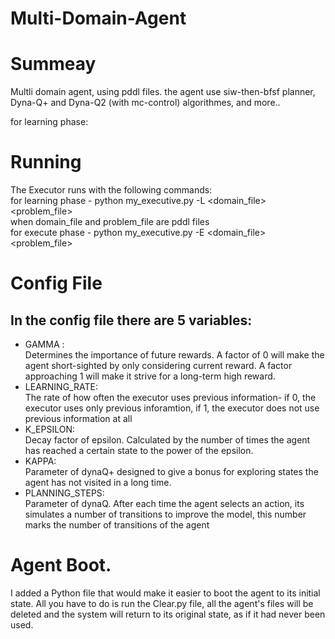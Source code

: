 # Multi-Domain-Agent

# Summeay
Multli domain agent, using pddl files.
the agent use siw-then-bfsf planner, Dyna-Q+ and Dyna-Q2 (with mc-control) algorithmes, and more..

for learning phase:

# Running
The Executor runs with the following commands:
<br />for learning phase - python my_executive.py -L <domain_file> <problem_file> <br />
when domain_file and problem_file are pddl files <br />
for execute phase - python my_executive.py -E <domain_file> <problem_file> 
# Config File
## In the config file there are 5 variables:

* GAMMA :
<br /> Determines the importance of future rewards.
A factor of 0 will make the agent short-sighted by only considering current reward.
A factor approaching 1 will make it strive for a long-term high reward. 
* LEARNING_RATE:
<br /> The rate of how often the executor uses previous information- if 0, the executor uses only previous inforamtion, if 1, the executor does not use previous information at all
* K_EPSILON:
<br /> Decay factor of epsilon. Calculated by the number of times the agent has reached a certain state to the power of the epsilon.
* KAPPA:
<br /> Parameter of dynaQ+ designed to give a bonus for exploring states the agent has not visited in a long time.
* PLANNING_STEPS:
<br /> Parameter of dynaQ. After each time the agent selects an action, its simulates a number of transitions to improve the model, this number marks the number of transitions of the agent

# Agent Boot.
I added a Python file that would make it easier to boot the agent to its initial state. All you have to do is run the Clear.py file, all the agent's files will be deleted and the system will return to its original state, as if it had never been used.
